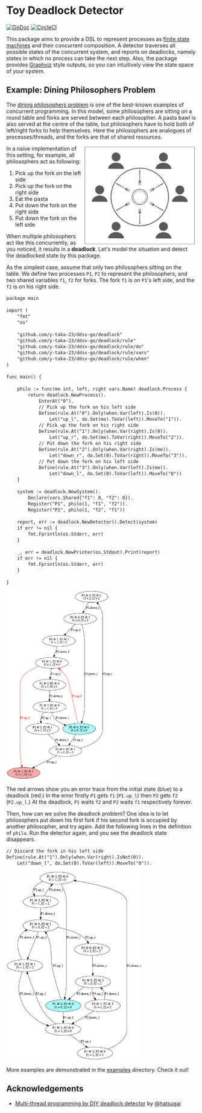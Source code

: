 Toy Deadlock Detector
=====================

[![GoDoc](https://godoc.org/github.com/y-taka-23/ddsv-go/deadlock?status.svg)](https://godoc.org/github.com/y-taka-23/ddsv-go/deadlock)
[![CircleCI](https://circleci.com/gh/y-taka-23/ddsv-go.svg?style=svg)](https://circleci.com/gh/y-taka-23/ddsv-go)

This package aims to provide a DSL to represent processes as [finite state machines](https://en.wikipedia.org/wiki/Finite-state_machine) and their concurrent composition. A detector traverses all possible states of the concurrent system, and reports on deadlocks, namely states in which no process can take the next step. Also, the package provides [Graphviz](https://www.graphviz.org/) style outputs, so you can intuitively view the state space of your system.


Example: Dining Philosophers Problem
------------------------------------

The [dining philosophers problem](https://en.wikipedia.org/wiki/Dining_philosophers_problem) is one of the best-known examples of concurrent programming. In this model, some philosophers are sitting on a round table and forks are served between each philosopher. A pasta bawl is also served at the centre of the table, but philosophers have to hold both of left/right forks to help themselves. Here the philosophers are analogues of processes/threads, and the forks are that of shared resources.

<img src="/assets/table.png" width=300px align="right" alt="philosophers and forks around a table">

In a naive implementation of this setting, for example, all philosophers act as following:

1. Pick up the fork on the left side
2. Pick up the fork on the right side
3. Eat the pasta
4. Put down the fork on the right side
5. Put down the fork on the left side

When multiple philosophers act like this concurrently, as you noticed, it results in a __deadlock__. Let's model the situation and detect the deadlocked state by this package.

As the simplest case, assume that only two philosophers sitting on the table. We define two processes `P1`, `P2` to represent the philosophers, and two shared variables `f1`, `f2` for forks. The fork `f1` is on `P1`'s left side, and the `f2` is on his right side.



```golang
package main

import (
	"fmt"
	"os"

	"github.com/y-taka-23/ddsv-go/deadlock"
	"github.com/y-taka-23/ddsv-go/deadlock/rule"
	"github.com/y-taka-23/ddsv-go/deadlock/rule/do"
	"github.com/y-taka-23/ddsv-go/deadlock/rule/vars"
	"github.com/y-taka-23/ddsv-go/deadlock/rule/when"
)

func main() {

	philo := func(me int, left, right vars.Name) deadlock.Process {
		return deadlock.NewProcess().
			EnterAt("0").
			// Pick up the fork on his left side
			Define(rule.At("0").Only(when.Var(left).Is(0)).
				Let("up_l", do.Set(me).ToVar(left)).MoveTo("1")).
			// Pick up the fork on his right side
			Define(rule.At("1").Only(when.Var(right).Is(0)).
				Let("up_r", do.Set(me).ToVar(right)).MoveTo("2")).
			// Put down the fork on his right side
			Define(rule.At("2").Only(when.Var(right).Is(me)).
				Let("down_r", do.Set(0).ToVar(right)).MoveTo("3")).
			// Put down the fork on his left side
			Define(rule.At("3").Only(when.Var(left).Is(me)).
				Let("down_l", do.Set(0).ToVar(left)).MoveTo("0"))
	}

	system := deadlock.NewSystem().
		Declare(vars.Shared{"f1": 0, "f2": 0}).
		Register("P1", philo(1, "f1", "f2")).
		Register("P2", philo(1, "f2", "f1"))

	report, err := deadlock.NewDetector().Detect(system)
	if err != nil {
		fmt.Fprintln(os.Stderr, err)
	}

	_, err = deadlock.NewPrinter(os.Stdout).Print(report)
	if err != nil {
		fmt.Fprintln(os.Stderr, err)
	}

}
```

<img src="/assets/trace_bad.png" height=500px alt="transition graph which has a deadlocked state">

The red arrows show you an error trace from the initial state (blue) to a deadlock (red.) In the error firstly `P1` gets `f1` (`P1.up_l`) then `P2` gets `f2` (`P2.up_l`.) At the deadlock, `P1` waits `f2` and `P2` waits `f1` respectively forever.

Then, how can we solve the deadlock problem? One idea is to let philosophers put down his first fork if his second fork is occupied by another philosopher, and try again. Add the following lines in the definition of `philo`. Run the detector again, and you see the deadlock state disappears.

```golang
// Discard the fork in his left side
Define(rule.At("1").Only(when.Var(right).IsNot(0)).
	Let("down_l", do.Set(0).ToVar(left)).MoveTo("0")).
```

<img src="/assets/trace_good.png" height=500px alt="transition graph without the deadlock">

More examples are demonstrated in the [examples](/examples) directory. Check it out!

Acknowledgements
----------------

* [Multi-thread programming by DIY deadlock detector]() by [@hatsugai](https://github.com/hatsugai)
